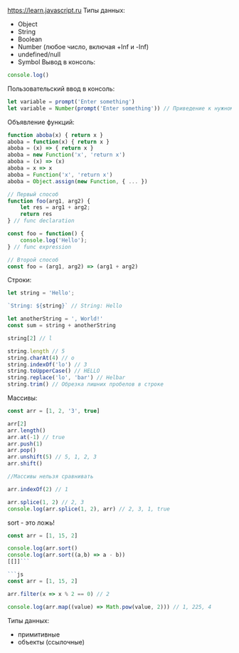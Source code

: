 https://learn.javascript.ru
Типы данных:
- Object
- String
- Boolean
- Number (любое число, включая +Inf и -Inf)
- undefined/null
- Symbol
Вывод в консоль:
```js
console.log()
```
Пользовательский ввод в консоль: 
```js
let variable = prompt('Enter something')
let variable = Number(prompt('Enter something')) // Приведение к нужному типу
```
Объявление функций:
```js
function aboba(x) { return x }
aboba = function(x) { return x }
aboba = (x) => { return x }
aboba = new Function('x', 'return x')
aboba = (x) => (x)
aboba = x => x
aboba = Function('x', 'return x')
aboba = Object.assign(new Function, { ... })
```

```js
// Первый способ
function foo(arg1, arg2) {
	let res = arg1 + arg2;
	return res
} // func declaration

const foo = function() {
	console.log('Hello');
} // func expression

// Второй способ
const foo = (arg1, arg2) => (arg1 + arg2)
```

Строки:
```js
let string = 'Hello';

`String: ${string}` // String: Hello

let anotherString = ', World!'
const sum = string + anotherString

string[2] // l

string.length // 5
string.charAt(4) // o
string.indexOf('lo') // 3
string.toUpperCase() // HELLO
string.replace('lo', 'bar') // Helbar
string.trim() // Обрезка лишних пробелов в строке
```

Массивы:
```js
const arr = [1, 2, '3', true]

arr[2]
arr.length()
arr.at(-1) // true
arr.push(1)
arr.pop()
arr.unshift(5) // 5, 1, 2, 3
arr.shift()

//Массивы нельзя сравнивать

arr.indexOf(2) // 1

arr.splice(1, 2) // 2, 3
console.log(arr.splice(1, 2), arr) // 2, 3, 1, true
```

sort - это ложь!
```js
const arr = [1, 15, 2]

console.log(arr.sort() 
console.log(arr.sort((a,b) => a - b)) 
[[]]```

```js
const arr = [1, 15, 2]

arr.filter(x => x % 2 == 0) // 2

console.log(arr.map((value) => Math.pow(value, 2))) // 1, 225, 4

```

Типы данных:
- примитивные
- объекты (ссылочные)
